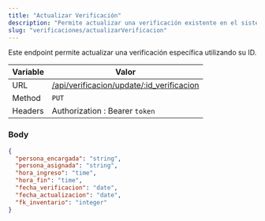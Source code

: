 ```yaml
---
title: "Actualizar Verificación"
description: "Permite actualizar una verificación existente en el sistema."
slug: "verificaciones/actualizarVerificacion"
---
```


Este endpoint permite actualizar una verificación específica utilizando su ID.

| Variable | Valor                                                                                  |
| -------- | -------------------------------------------------------------------------------------- |
| URL      | [/api/verificacion/update/:id_verificacion](/api/verificacion/update/:id_verificacion) |
| Method   | `PUT`                                                                                  |
| Headers  | Authorization : Bearer `token`                                                         |

### Body

```json
{
  "persona_encargada": "string",
  "persona_asignada": "string",
  "hora_ingreso": "time",
  "hora_fin": "time",
  "fecha_verificacion": "date",
  "fecha_actualizacion": "date",
  "fk_inventario": "integer"
}
```
